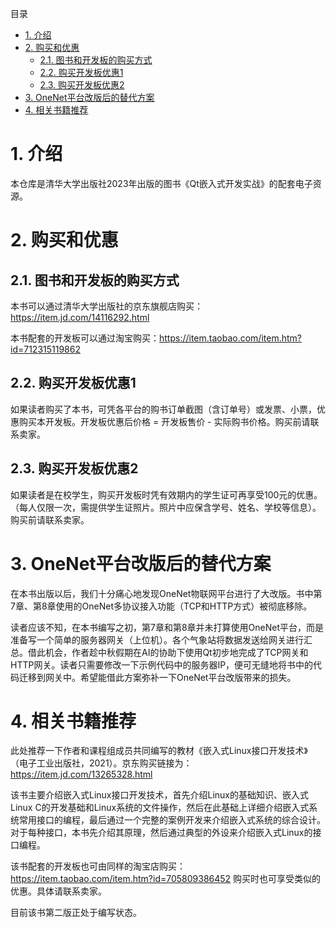 目录

- [1. 介绍](#1-介绍)
- [2. 购买和优惠](#2-购买和优惠)
  - [2.1. 图书和开发板的购买方式](#21-图书和开发板的购买方式)
  - [2.2. 购买开发板优惠1](#22-购买开发板优惠1)
  - [2.3. 购买开发板优惠2](#23-购买开发板优惠2)
- [3. OneNet平台改版后的替代方案](#3-onenet平台改版后的替代方案)
- [4. 相关书籍推荐](#4-相关书籍推荐)



# 1. 介绍

本仓库是清华大学出版社2023年出版的图书《Qt嵌入式开发实战》的配套电子资源。

# 2. 购买和优惠
## 2.1. 图书和开发板的购买方式
本书可以通过清华大学出版社的京东旗舰店购买：https://item.jd.com/14116292.html

本书配套的开发板可以通过淘宝购买：https://item.taobao.com/item.htm?id=712315119862

## 2.2. 购买开发板优惠1
如果读者购买了本书，可凭各平台的购书订单截图（含订单号）或发票、小票，优惠购买本开发板。开发板优惠后价格 = 开发板售价 - 实际购书价格。购买前请联系卖家。

## 2.3. 购买开发板优惠2
如果读者是在校学生，购买开发板时凭有效期内的学生证可再享受100元的优惠。（每人仅限一次，需提供学生证照片。照片中应保含学号、姓名、学校等信息）。购买前请联系卖家。

# 3. OneNet平台改版后的替代方案

在本书出版以后，我们十分痛心地发现OneNet物联网平台进行了大改版。书中第7章、第8章使用的OneNet多协议接入功能（TCP和HTTP方式）被彻底移除。

读者应该不知，在本书编写之初，第7章和第8章并未打算使用OneNet平台，而是准备写一个简单的服务器网关（上位机）。各个气象站将数据发送给网关进行汇总。借此机会，作者趁中秋假期在AI的协助下使用Qt初步地完成了TCP网关和HTTP网关。读者只需要修改一下示例代码中的服务器IP，便可无缝地将书中的代码迁移到网关中。希望能借此方案弥补一下OneNet平台改版带来的损失。

# 4. 相关书籍推荐

此处推荐一下作者和课程组成员共同编写的教材《嵌入式Linux接口开发技术》（电子工业出版社，2021）。京东购买链接为：https://item.jd.com/13265328.html

该书主要介绍嵌入式Linux接口开发技术，首先介绍Linux的基础知识、嵌入式Linux C的开发基础和Linux系统的文件操作，然后在此基础上详细介绍嵌入式系统常用接口的编程，最后通过一个完整的案例开发来介绍嵌入式系统的综合设计。对于每种接口，本书先介绍其原理，然后通过典型的外设来介绍嵌入式Linux的接口编程。

该书配套的开发板也可由同样的淘宝店购买：https://item.taobao.com/item.htm?id=705809386452
购买时也可享受类似的优惠。具体请联系卖家。

目前该书第二版正处于编写状态。